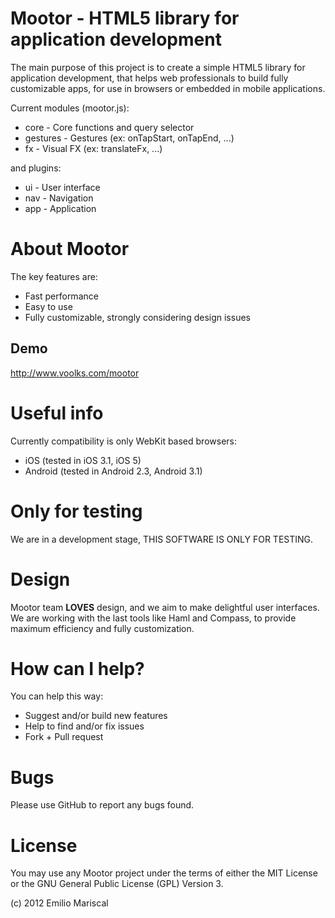 
# Mootor - HTML5 library for application development

The main purpose of this project is to create a simple HTML5 library for application development, that helps web professionals to build fully customizable apps, for use in browsers or embedded in mobile applications.

Current modules (mootor.js):

* core - Core functions and query selector
* gestures - Gestures (ex: onTapStart, onTapEnd, ...)
* fx - Visual FX (ex: translateFx, ...)

and plugins:

* ui - User interface
* nav - Navigation
* app - Application

# About Mootor

The key features are:

* Fast performance
* Easy to use
* Fully customizable, strongly considering design issues

## Demo

http://www.voolks.com/mootor

# Useful info

Currently compatibility is only WebKit based browsers:

* iOS (tested in iOS 3.1, iOS 5)
* Android (tested in Android 2.3, Android 3.1)

# Only for testing

We are in a development stage, THIS SOFTWARE IS ONLY FOR TESTING.

# Design

Mootor team **LOVES** design, and we aim to make delightful user interfaces. 
We are working with the last tools like Haml and Compass, to provide maximum 
efficiency and fully customization.

# How can I help?

You can help this way:

* Suggest and/or build new features
* Help to find and/or fix issues
* Fork + Pull request

# Bugs

Please use GitHub to report any bugs found. 

# License

You may use any Mootor project under the terms of either the MIT License or the GNU General Public License (GPL) Version 3.

(c) 2012 Emilio Mariscal
